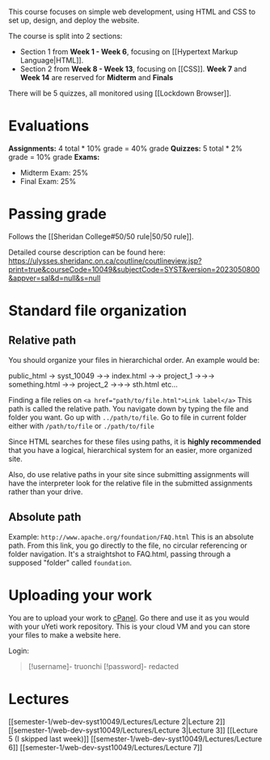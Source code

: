This course focuses on simple web development, using HTML and CSS to set up, design, and deploy the website. 

The course is split into 2 sections: 
- Section 1 from **Week 1 - Week 6**, focusing on [[Hypertext Markup Language|HTML]].
- Section 2 from **Week 8 - Week 13**, focusing on [[CSS]].
**Week 7** and **Week 14** are reserved for **Midterm** and **Finals**

There will be 5 quizzes, all monitored using [[Lockdown Browser]].

# Evaluations
**Assignments:** 4 total * 10% grade = 40% grade
**Quizzes:** 5 total * 2% grade = 10% grade
**Exams:** 
- Midterm Exam: 25%
- Final Exam: 25%
# Passing grade
Follows the [[Sheridan College#50/50 rule|50/50 rule]].

Detailed course description can be found here: https://ulysses.sheridanc.on.ca/coutline/coutlineview.jsp?print=true&courseCode=10049&subjectCode=SYST&version=2023050800&appver=sal&d=null&s=null
# Standard file organization
## Relative path
You should organize your files in hierarchichal order.
An example would be:

public_html
-> syst_10049
->-> index.html
->-> project_1
->->-> something.html
->-> project_2
->->-> sth.html
etc...

Finding a file relies on  `<a href="path/to/file.html">Link label</a>`
This path is called the relative path. You navigate down by typing the file and folder you want. Go up with `../path/to/file`. Go to file in current folder either with `/path/to/file` or `./path/to/file`

Since HTML searches for these files using paths, it is **highly recommended** that you have a logical, hierarchical system for an easier, more organized site.

Also, do use relative paths in your site since submitting assignments will have the interpreter look for the relative file in the submitted assignments rather than your drive. 
## Absolute path
Example: `http://www.apache.org/foundation/FAQ.html`
This is an absolute path. From this link, you go directly to the file, no circular referencing or folder navigation. It's a straightshot to FAQ.html, passing through a supposed "folder" called `foundation`.
# Uploading your work
You are to upload your work to <a href="https://tech.fast.sheridanc.on.ca/services/lamp">cPanel</a>. Go there and use it as you would with your uYeti work repository. This is your cloud VM and you can store your files to make a website here.

Login:
> [!username]- truonchi
> [!password]- redacted
# Lectures
[[semester-1/web-dev-syst10049/Lectures/Lecture 2|Lecture 2]]
[[semester-1/web-dev-syst10049/Lectures/Lecture 3|Lecture 3]]
[[Lecture 5 (I skipped last week)]]
[[semester-1/web-dev-syst10049/Lectures/Lecture 6]]
[[semester-1/web-dev-syst10049/Lectures/Lecture 7]]